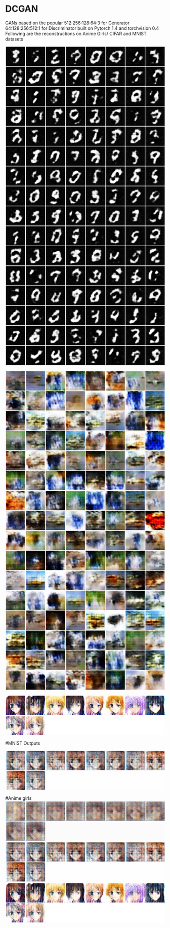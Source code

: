 # DCGAN
GANs based on the popular 
512:256:128:64:3 for Generator
64:128:256:512:1 for Discriminator
built on Pytorch 1.4 and torchvision 0.4 Following are the reconstructions on Anime Girls/ CIFAR and MNIST datasets

![After 1st Epoch](https://github.com/Satyake/GANSDC/blob/main/fake_samples_epoch_000.png)

![After 4th Epoch](https://github.com/Satyake/GANSDC/blob/main/fake_samples_epoch_004.png)

![After 25th Epoch](https://github.com/Satyake/GANSDC/blob/main/fake_samples_epoch_024.png)

#MNIST Outputs


![After 1st Epoch](https://github.com/Satyake/GANSDC/blob/main/fake_samples_epoch_002.png)

#Anime girls
![After 1st Epoch](https://github.com/Satyake/GANSDC/blob/main/fake_samples_epoch_001.png)
![After 2nd Epoch](https://github.com/Satyake/GANSDC/blob/main/fake_samples_epoch_002_1.png)
![After 24th Epoch](https://github.com/Satyake/GANSDC/blob/main/fake_samples_epoch_0241.png)

